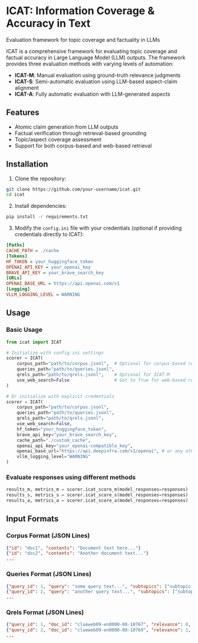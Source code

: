 # ICAT: Information Coverage & Accuracy in Text
Evaluation framework for topic coverage and factuality in LLMs

ICAT is a comprehensive framework for evaluating topic coverage and factual accuracy in Large Language Model (LLM) outputs. The framework provides three evaluation methods with varying levels of automation:

- **ICAT-M**: Manual evaluation using ground-truth relevance judgments
- **ICAT-S**: Semi-automatic evaluation using LLM-based aspect-claim alignment
- **ICAT-A**: Fully automatic evaluation with LLM-generated aspects

## Features

- Atomic claim generation from LLM outputs
- Factual verification through retrieval-based grounding
- Topic/aspect coverage assessment
- Support for both corpus-based and web-based retrieval

## Installation

1. Clone the repository:
```bash
git clone https://github.com/your-username/icat.git
cd icat
```
2. Install dependencies:
```bash
pip install -r requirements.txt
```
3. Modify the `config.ini` file with your credentials (optional if providing credentials directly to ICAT):
```ini
[Paths]
CACHE_PATH = ./cache
[Tokens]
HF_TOKEN = your_huggingface_token
OPENAI_API_KEY = your_openai_key
BRAVE_API_KEY = your_brave_search_key
[URLs]
OPENAI_BASE_URL = https://api.openai.com/v1
[Logging]
VLLM_LOGGING_LEVEL = WARNING
```

## Usage

### Basic Usage
```python
from icat import ICAT

# Initialize with config.ini settings
scorer = ICAT(
    corpus_path="path/to/corpus.jsonl",  # Optional for corpus-based retrieval
    queries_path="path/to/queries.jsonl",
    qrels_path="path/to/qrels.jsonl",    # Optional for ICAT-M
    use_web_search=False                 # Set to True for web-based retrieval
)

# Or initialize with explicit credentials
scorer = ICAT(
    corpus_path="path/to/corpus.jsonl",
    queries_path="path/to/queries.jsonl",
    qrels_path="path/to/qrels.jsonl",
    use_web_search=False,
    hf_token="your_huggingface_token",           
    brave_api_key="your_brave_search_key",       
    cache_path="./custom_cache",                 
    openai_api_key="your_openai-compatible_key",           
    openai_base_url="https://api.deepinfra.com/v1/openai", # or any other provider
    vllm_logging_level="WARNING"
)
```

### Evaluate responses using different methods
```python
results_m, metrics_m = scorer.icat_score_m(model_responses=responses)
results_s, metrics_s = scorer.icat_score_s(model_responses=responses)
results_a, metrics_a = scorer.icat_score_a(model_responses=responses)
```

## Input Formats

### Corpus Format (JSON Lines)
```json
{"id": "doc1", "contents": "Document text here..."}
{"id": "doc2", "contents": "Another document text..."}
...
```
### Queries Format (JSON Lines)
```json
{"query_id": 1, "query": "some query text...", "subtopics": ["subtopic 1", "subtopic 2", ...]}
{"query_id": 2, "query": "another query text...", "subtopics": ["subtopic 3", "subtopic 4", ...]}
...
```
### Qrels Format (JSON Lines)
```json
{"query_id": 1, "doc_id": "clueweb09-en0000-08-10767", "relevance": 0, "subtopic_id": 0}
{"query_id": 2, "doc_id": "clueweb09-en0000-08-10769", "relevance": 1, "subtopic_id": 2}
...
```
